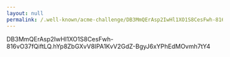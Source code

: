 ```yaml
---
layout: null
permalink: /.well-known/acme-challenge/DB3MmQErAsp2IwHl1XO1S8CesFwh-816vO37fQiftLQ
---
```

DB3MmQErAsp2IwHl1XO1S8CesFwh-816vO37fQiftLQ.hYp8ZbGXvV8IPA1KvV2GdZ-BgyJ6xYPhEdMOvmh7tY4
